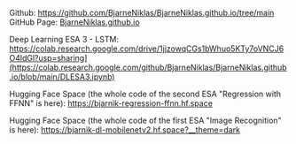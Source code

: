 Github: https://github.com/BjarneNiklas/BjarneNiklas.github.io/tree/main
GitHub Page: [BjarneNiklas.github.io](https://bjarneniklas.github.io/)

Deep Learning ESA 3 - LSTM: https://colab.research.google.com/drive/1jjzowqCGs1bWhuo5KTy7oVNCJ6O4ldGl?usp=sharing](https://colab.research.google.com/github/BjarneNiklas/BjarneNiklas.github.io/blob/main/DLESA3.ipynb)




Hugging Face Space (the whole code of the second ESA "Regression with FFNN" is here): https://bjarnik-regression-ffnn.hf.space

Hugging Face Space (the whole code of the first ESA "Image Recognition" is here): https://bjarnik-dl-mobilenetv2.hf.space?__theme=dark
